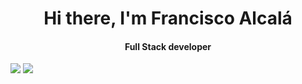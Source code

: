 <h1 align="center"> Hi there, I'm Francisco Alcalá</h1>
<h4 align="center">Full Stack developer</h4>

![](https://www.nopaltech.com.mx/assets/img/logo.png)  ![](https://www.nopaltech.com.mx/assets/img/texto_logo.png)
